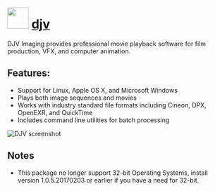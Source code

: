 ﻿# <img src="https://cdn.rawgit.com/chocolatey/chocolatey-coreteampackages/efc9e0914779661ad7aa88e9dbde0333cfb81f12/icons/djv.png" width="48" height="48"/> [djv](https://chocolatey.org/packages/djv)


DJV Imaging provides professional movie playback software for film production, VFX, and computer animation.

## Features:

* Support for Linux, Apple OS X, and Microsoft Windows
* Plays both image sequences and movies
* Works with industry standard file formats including Cineon, DPX, OpenEXR, and QuickTime
* Includes command line utilities for batch processing

![DJV screenshot](https://i.imgur.com/20p7xAL.png)

## Notes

* This package no longer support 32-bit Operating Systems, install version 1.0.5.20170203 or earlier if you have a need for 32-bit.

